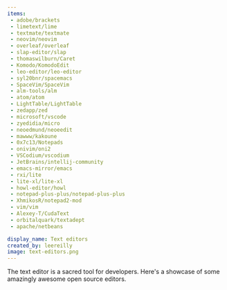 ```yaml
---
items:
 - adobe/brackets
 - limetext/lime
 - textmate/textmate
 - neovim/neovim
 - overleaf/overleaf
 - slap-editor/slap
 - thomaswilburn/Caret
 - Komodo/KomodoEdit
 - leo-editor/leo-editor
 - syl20bnr/spacemacs
 - SpaceVim/SpaceVim
 - alm-tools/alm
 - atom/atom
 - LightTable/LightTable
 - zedapp/zed
 - microsoft/vscode
 - zyedidia/micro
 - neoedmund/neoeedit
 - mawww/kakoune
 - 0x7c13/Notepads
 - onivim/oni2
 - VSCodium/vscodium
 - JetBrains/intellij-community
 - emacs-mirror/emacs
 - rxi/lite
 - lite-xl/lite-xl
 - howl-editor/howl
 - notepad-plus-plus/notepad-plus-plus
 - XhmikosR/notepad2-mod
 - vim/vim
 - Alexey-T/CudaText
 - orbitalquark/textadept
 - apache/netbeans

display_name: Text editors
created_by: leereilly
image: text-editors.png
---
```

The text editor is a sacred tool for developers. Here's a showcase of some amazingly awesome open source editors.
